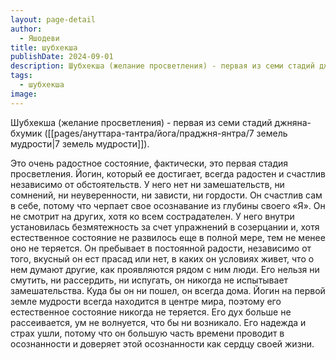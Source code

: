 ```yaml
---
layout: page-detail
author:
  - Яшодеви
title: шубхекша
publishDate: 2024-09-01
description: Шубхекша (желание просветления) - первая из семи стадий джняна-бхумик (земель мудрости).
tags:
  - шубхекша
image:
---
```

Шубхекша (желание просветления) - первая из семи стадий джняна-бхумик ([[pages/ануттара-тантра/йога/праджня-янтра/7 земель мудрости|7 земель мудрости]]).

Это очень радостное состояние, фактически, это первая стадия просветления. Йогин, который ее достигает, всегда радостен и счастлив независимо от обстоятельств. У него нет ни замешательств, ни сомнений, ни неуверенности, ни зависти, ни гордости. Он счастлив сам в себе, потому что черпает свое осознавание из глубины своего «Я». Он не смотрит на других, хотя ко всем сострадателен. У него внутри установилась безмятежность за счет упражнений в созерцании и, хотя естественное состояние не развилось еще в полной мере, тем не менее оно не теряется. Он пребывает в постоянной радости, независимо от того, вкусный он ест прасад или нет, в каких он условиях живет, что о нем думают другие, как проявляются рядом с ним люди. Его нельзя ни смутить, ни рассердить, ни испугать, он никогда не испытывает замешательства. Куда бы он ни пошел, он всегда дома. Йогин на первой земле мудрости всегда находится в центре мира, поэтому его естественное состояние никогда не теряется. Его дух больше не рассеивается, ум не волнуется, что бы ни возникало. Его надежда и страх ушли, потому что он большую часть времени проводит в осознанности и доверяет этой осознанности как сердцу своей жизни.

